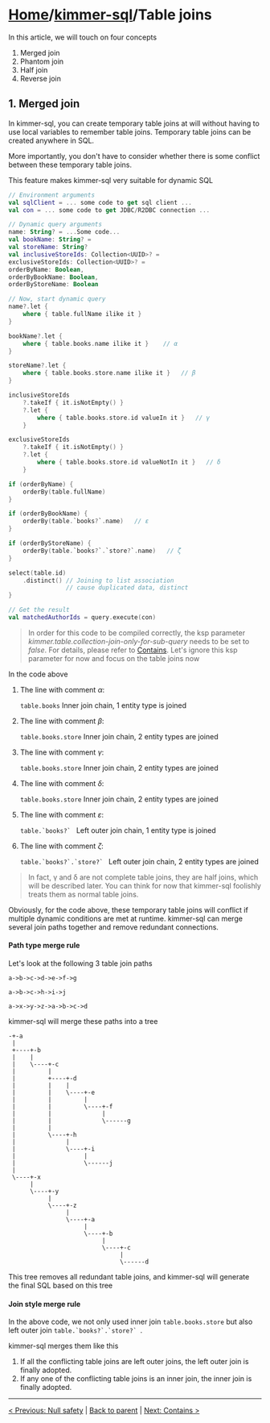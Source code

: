 # [Home](https://github.com/babyfish-ct/kimmer)/[kimmer-sql](./README.md)/Table joins

In this article, we will touch on four concepts

1. Merged join
2. Phantom join
3. Half join
4. Reverse join

## 1. Merged join

In kimmer-sql, you can create temporary table joins at will without having to use local variables to remember table joins. Temporary table joins can be created anywhere in SQL.

More importantly, you don't have to consider whether there is some conflict between these temporary table joins.

This feature makes kimmer-sql very suitable for dynamic SQL

```kt
// Environment arguments
val sqlClient = ... some code to get sql client ...
val con = ... some code to get JDBC/R2DBC connection ...

// Dynamic query arguments
name: String? = ...Some code...
val bookName: String? = 
val storeName: String?
val inclusiveStoreIds: Collection<UUID>? =
exclusiveStoreIds: Collection<UUID>? =
orderByName: Boolean,
orderByBookName: Boolean,
orderByStoreName: Boolean

// Now, start dynamic query
name?.let {
    where { table.fullName ilike it }
}

bookName?.let {
    where { table.books.name ilike it }    // α
}

storeName?.let {
    where { table.books.store.name ilike it }   // β
}

inclusiveStoreIds
    ?.takeIf { it.isNotEmpty() }
    ?.let {
        where { table.books.store.id valueIn it }   // γ
    }

exclusiveStoreIds
    ?.takeIf { it.isNotEmpty() }
    ?.let {
        where { table.books.store.id valueNotIn it }   // δ
    }

if (orderByName) {
    orderBy(table.fullName)
}

if (orderByBookName) {
    orderBy(table.`books?`.name)   // ε
}

if (orderByStoreName) {
    orderBy(table.`books?`.`store?`.name)   // ζ
}

select(table.id)
    .distinct() // Joining to list association
                // cause duplicated data, distinct
}

// Get the result
val matchedAuthorIds = query.execute(con)
```

> In order for this code to be compiled correctly, the ksp parameter *kimmer.table.collection-join-only-for-sub-query* needs to be set to *false*. For details, please refer to [Contains](./contains.md). Let's ignore this ksp parameter for now and focus on the table joins now

In the code above

1. The line with comment *α*: 

    ```table.books```
    Inner join chain, 1 entity type is joined
    
2. The line with comment *β*: 

    ```table.books.store```
    Inner join chain, 2 entity types are joined

3. The line with comment *γ*: 

    ```table.books.store```
    Inner join chain, 2 entity types are joined

4. The line with comment *δ*: 

    ```table.books.store```
    Inner join chain, 2 entity types are joined
    
5. The line with comment *ε*: 

    ```table.`books?` ```
    Left outer join chain, 1 entity type is joined
    
6. The line with comment *ζ*: 

    ```table.`books?`.`store?` ```
    Left outer join chain, 2 entity types are joined
    
> In fact, γ and δ are not complete table joins, they are half joins, which will be described later. You can think for now that kimmer-sql foolishly treats them as normal table joins. 

Obviously, for the code above, these temporary table joins will conflict if multiple dynamic conditions are met at runtime. kimmer-sql can merge several join paths together and remove redundant connections.

#### Path type merge rule

Let's look at the following 3 table join paths

```
a->b->c->d->e->f->g
```
```
a->b->c->h->i->j
```
```
a->x->y->z->a->b->c->d
```

kimmer-sql will merge these paths into a tree

```
-+-a
 |
 +----+-b
 |    |
 |    \----+-c 
 |         |
 |         +----+-d
 |         |    |
 |         |    \----+-e
 |         |         |
 |         |         \----+-f
 |         |              |
 |         |              \------g
 |         |
 |         \----+-h
 |              |
 |              \----+-i
 |                   |
 |                   \------j
 |
 \----+-x
      |
      \----+-y
           |
           \----+-z
                |
                \----+-a
                     |
                     \----+-b
                          |
                          \----+-c
                               |
                               \------d
```
This tree removes all redundant table joins, and kimmer-sql will generate the final SQL based on this tree

#### Join style merge rule

In the above code, we not only used inner join ```table.books.store``` but also left outer join ```table.`books?`.`store?` ```.

kimmer-sql merges them like this

1. If all the conflicting table joins are left outer joins, the left outer join is finally adopted.
2. If any one of the conflicting table joins is an inner join, the inner join is finally adopted.

------------------
[< Previous: Null safety](./null-safety.md) | [Back to parent](./README.md) | [Next: Contains >](./contains.md)
